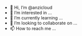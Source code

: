 - 👋 Hi, I’m @anzicloud
- 👀 I’m interested in ...
- 🌱 I’m currently learning ...
- 💞️ I’m looking to collaborate on ...
- 📫 How to reach me ...

<!---
anzicloud/anzicloud is a ✨ special ✨ repository because its `README.md` (this file) appears on your GitHub profile.
You can click the Preview link to take a look at your changes.
--->
